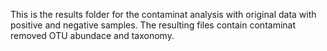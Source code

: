 This is the results folder for the contaminat analysis with original data with positive and negative samples. 
The resulting files contain contaminat removed OTU abundace and taxonomy.
